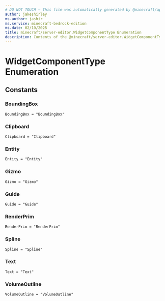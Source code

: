 ```yaml
---
# DO NOT TOUCH — This file was automatically generated by @minecraft/api-docs-generator, to report problems file an issue at https://github.com/Mojang/minecraft-scripting-libraries
author: jakeshirley
ms.author: jashir
ms.service: minecraft-bedrock-edition
ms.date: 02/10/2025
title: minecraft/server-editor.WidgetComponentType Enumeration
description: Contents of the @minecraft/server-editor.WidgetComponentType enumeration.
---
```

# WidgetComponentType Enumeration

## Constants
### **BoundingBox**
`BoundingBox = "BoundingBox"`
### **Clipboard**
`Clipboard = "Clipboard"`
### **Entity**
`Entity = "Entity"`
### **Gizmo**
`Gizmo = "Gizmo"`
### **Guide**
`Guide = "Guide"`
### **RenderPrim**
`RenderPrim = "RenderPrim"`
### **Spline**
`Spline = "Spline"`
### **Text**
`Text = "Text"`
### **VolumeOutline**
`VolumeOutline = "VolumeOutline"`
